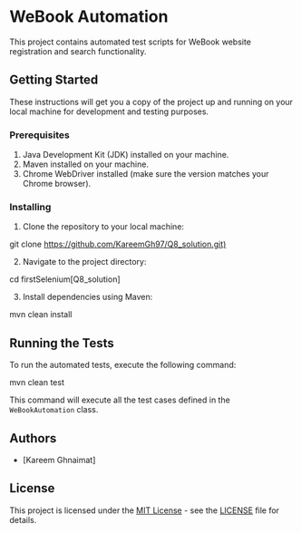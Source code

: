 # WeBook Automation

This project contains automated test scripts for WeBook website registration and search functionality.

## Getting Started

These instructions will get you a copy of the project up and running on your local machine for development and testing purposes.

### Prerequisites

1. Java Development Kit (JDK) installed on your machine.
2. Maven installed on your machine.
3. Chrome WebDriver installed (make sure the version matches your Chrome browser).

### Installing

1. Clone the repository to your local machine:

git clone <https://github.com/KareemGh97/Q8_solution.git)>


2. Navigate to the project directory:

cd firstSelenium[Q8_solution]


3. Install dependencies using Maven:

mvn clean install


## Running the Tests

To run the automated tests, execute the following command:

mvn clean test


This command will execute all the test cases defined in the `WeBookAutomation` class.

## Authors

- [Kareem Ghnaimat]

## License

This project is licensed under the [MIT License](https://opensource.org/licenses/MIT) - see the [LICENSE](LICENSE) file for details.


